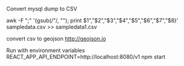 
Convert mysql dump to CSV

awk -F ";" '{gsub(/"/, ""); print $1","$2","$3","$4","$5","$6","$7","$8}' sampledata.csv >> sampledata1.csv

convert csv to geojson
http://geojson.io

Run with environment variables
REACT_APP_API_ENDPOINT=http://localhost:8080/v1 npm start